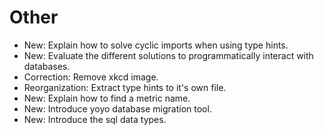 # Other

* New: Explain how to solve cyclic imports when using type hints.
* New: Evaluate the different solutions to programmatically interact with databases.
* Correction: Remove xkcd image.
* Reorganization: Extract type hints to it's own file.
* New: Explain how to find a metric name.
* New: Introduce yoyo database migration tool.
* New: Introduce the sql data types.
